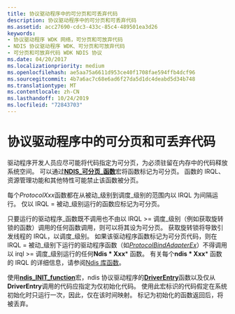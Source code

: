 ```yaml
---
title: 协议驱动程序中的可分页和可丢弃代码
description: 协议驱动程序中的可分页和可丢弃代码
ms.assetid: acc27690-cdc3-433c-85c4-489501ea3d26
keywords:
- 协议驱动程序 WDK 网络，可分页和可放弃代码
- NDIS 协议驱动程序 WDK、可分页和可放弃代码
- 可分页和可放弃代码 WDK NDIS 协议
ms.date: 04/20/2017
ms.localizationpriority: medium
ms.openlocfilehash: ae5aa75a6611d953ce40f1708fae594ffb4dcf96
ms.sourcegitcommit: 4b7a6ac7c68e6ad6f27da5d1dc4deabd5d34b748
ms.translationtype: MT
ms.contentlocale: zh-CN
ms.lasthandoff: 10/24/2019
ms.locfileid: "72843703"
---
```

# <a name="pageable-and-discardable-code-in-a-protocol-driver"></a>协议驱动程序中的可分页和可丢弃代码





驱动程序开发人员应尽可能将代码指定为可分页，为必须驻留在内存中的代码释放系统空间。 可以通过[**NDIS\_可分页\_函数**](https://docs.microsoft.com/previous-versions/windows/hardware/network/ff557121(v=vs.85))宏将函数标记为可分页。 函数的 IRQL、资源管理功能和其他特性可能禁止该函数被分页。

每个*ProtocolXxx*函数都在从被动\_级别到调度\_级别的范围内以 IRQL 为间隔运行。 仅以 IRQL = 被动\_级别运行的函数应标记为可分页。

只要运行的驱动程序\_函数既不调用也不由以 IRQL &gt;= 调度\_级别（例如获取旋转锁的函数）调用的任何函数调用，则可以将其设为可分页。 获取旋转锁将导致引发线程的 IRQL，以调度\_级别。 如果该驱动程序函数标记为可分页代码，则在 IRQL = 被动\_级别下运行的驱动程序函数（如[*ProtocolBindAdapterEx*](https://docs.microsoft.com/windows-hardware/drivers/ddi/ndis/nc-ndis-protocol_bind_adapter_ex)）不得调用以 irql &gt;= 调度\_级别运行的任何**Ndis * Xxx*** 函数。 有关每个**ndis * Xxx*** 函数的 IRQL 的详细信息，请参阅[Ndis 库函数](https://docs.microsoft.com/previous-versions/windows/hardware/network/ff557039(v=vs.85))。

使用[**ndis\_INIT\_function**](https://docs.microsoft.com/previous-versions/windows/hardware/network/ff557007(v=vs.85))宏，ndis 协议驱动程序的[**DriverEntry**](https://docs.microsoft.com/windows-hardware/drivers/ddi/wdm/nc-wdm-driver_initialize)函数以及仅从**DriverEntry**调用的代码应指定为仅初始化代码。 使用此宏标识的代码假定在系统初始化时只运行一次，因此，仅在该时间映射。 标记为初始化的函数返回后，将被丢弃。

 

 





